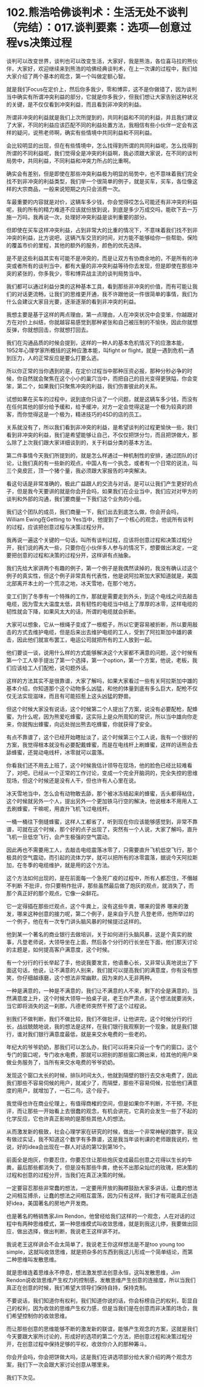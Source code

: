 # 102.熊浩哈佛谈判术：生活无处不谈判（完结）：017.谈判要素：选项—创意过程vs决策过程

谈判可以改变世界，谈判也可以改变生活，大家好，我是熊浩，各位喜马拉的熊伙伴，大家好，欢迎继续来到熊浩的哈佛经典谈判术，在上一次课的过程中，我们给大家介绍了两个基本的观念，第一个叫做定额心智。

就是我们Focus在定价上，然后你多我少，零和博弈，这不是你做错了，因为谈判当中确实有所谓冲突利益的部分，它就是你多我少，但我们想让大家告别这种状况的关键，是不仅仅看到冲突利益，而且看到非冲突的利益。

所谓非冲突的利益就是我们上次所提到的，共同利益和不同的利益，并且我们建议了大家，不同的利益应该匹配不同的利益处置方法，我相信有些小伙伴一定会有这样的疑问，说熊老师啊，确实有些情境中共同利益和不同利益。

会比较明显的出现，但在有些情境中，怎么找得到所谓的共同利益呢，怎么找得到所谓的不同利益呢，我们觉得全是冲突的利益啊，我必须跟大家说，在不同的谈判局势中，共同利益，不同利益和冲突力所占的比重啊。

确实会有差别，但是即使在那些冲突利益极为明显的局势中，也不意味着我们完全找不到非冲突的利益类型，我们举一个很简单的例子，就是买车，买车，各位像这样的大宗商品，一般来说短期之内只会消费一次。

车最重要的内容就是对价，这辆车多少钱，你会觉得哎怎么可能还有非冲突的利益呢，我的所有的精力难道不应该就份放到说，到底是多少万成交吗，能砍下去一万施一万吗，我再说一次，处理好冲突利益是谈判重要的部分。

但即使在买车这样冲突利益，占到非常大的比重的情况下，不意味着我们找不到非冲突的利益，比方说吧，这辆汽车交货的时间，对方能不能够给你一些帮助，保险的覆盖市价的里程，其他的额外的服务，颜色的优先选择。

是不是这些利益其实有可能不是冲突的，而是让双方有协商余地的，不是所有的冲突或者所有的谈判当中，都有大量的非冲突利益等待你去发现，但是即使在那些冲突的紧张的，你多我少，零和博弈战主流的谈判局势当中。

我们都可以通过利益分类的这种基本工具，看到那些非冲突的价值，而有可能让我们的对话更流畅，让我们的思维更开通，我不许跟他说一件很简单的事情，我们为什么会建议大家目光要，逐渐逐渐的看到非冲突的利益。

我想主要是基于这样的两点理由，第一点理由，人在冲突状况中会变笨，你越跟对方在对价上纠结，你就越容易感觉到那种紧张和自己被压制的不愉快，因此你就想反弹，你就想回击，你就想打回去。

我们在沟通品质的时候会提到，这样的一种人的基本危机情况下的应激本能，1952年心理学家所概括的这种应激本能，叫fight or flight，就是一遇到危机一遇到压力，人的正常反应是要么打要么逃。

所以你正常的当你遇到的是，在定价过程当中那种压资必报，那种分秒必争的时候，你自然就会聚焦在这个小小的巢穴当中，而把自己的目光变得更狭隘，你会变笨，第二个，如果我们只聚焦冲突的利益，我们伤害彼此的关系。

试想如果在买车的过程中，说到底你只谈了一个问题，就是这辆车多少钱，而没有在任何其他的部分给予缓和，给予缓冲，对方一定会觉得这是一个极为较真的顾客，而你觉得这是一个极为，精进技巧的4SD的店的员工。

关系就没有了，所以我们看到非冲突的利益，是希望谈判的过程更愉快一些，我们看到非冲突的利益，我们是希望能够让自己，不仅仅把饼分匀，而且把饼做大，那么除了上次我们跟大家详细谈到的，关于利益分类的基本方法。

第二件事情今天我们所提到的，就是怎么样通过一种机制性的安排，通过团队的讨论，让我们真的有一些新的观点，中国人有一个执念，或者有一个日常的说法，叫三个臭皮匠，顶一个猪个量，我必须跟大家报告的冲突解决。

看这句话是非常准确的，极此广益跟人的交流与对话，是可以让我们产生更好的点子，但是我今天要讲的就是你会开会吗，如果我们在企业当中，我们应对对甲方的谈判和外部的沟通，我们要商量一下我们这个业务的小组。

我们这个团队的成员，我们商量一下，我们出去到底怎么做，你会开会吗，William Ewing在Getting to Yes当中，他提到了一个核心的观念，他说所有谈判的过程，应该把创意过程与决策过程分开。

我再说一遍这个关键的一句话，叫所有谈判过程，应该将创意过程和决策过程分开，我们说的再大一些，只要你在小伙伴多人参与的情况下，想要做出决定，一定要把创意的过程和决策的过程分开，这样讲有点抽象。

我们先给大家讲两个有趣的例子，第一个例子是我偶然读掉的，我没有确认过这个例子的真实性，但这个例子非常具有代表性，他是说阿拉斯加大家知道就是，美国北部离开本土的一个荒凉之地，冰天雪地，在那个地方。

变工们到了冬季有一个特殊的工作，那就是需要走到外头，到这个电线之间去敲击电缆，因为雪太大温度太低，具有韧性的电缆当中结上了厚厚的冰零，这样电缆的韧性就会下降，如果风太大的话，所谓的电缆就会折断。

大家可以想象，它从一根绳子变成了一根棍子，所以它更容易被折断，所以要用敲击的方式去维护电缆，但是后来出去维护电缆的工人，受到了阿拉斯加中雄的袭击，因此他们就宣布罢工，电运公司就把所有的工人放到一起。

他们要谈一谈，说用什么样的方式能够解决这个大家都不满意的问题，这个时候有第一个工人举手提出了第一个选择，第一个option，第一个方案，他说，老板，我们应该给工人们配枪，说句题外话。

这样的方法其实不是很靠谱，大家了解吗，如果大家看过一些有关阿拉斯加中雄的基本介绍，你知道那个这个动物多么凶猛，和他的体量到底有多么巨大，配枪不仅仅无法实现滋味，而且有可能招惹上这头凶猛的野兽。

但这个时候大家没有说话，这个时候第二个人提出了方案，说没有必要配枪，配蜂蜜，为什么呢，因为熊爱吃蜂蜜，这实际上是众所周知的常识，所以当中雄向你走来，你就掏出蜂蜜，向远处抛出熊去吃蜂蜜，你就获得了安全。

有点不靠谱了，这个已经开始瞎扯淡了，这个时候第三个工人说，我有一个很好的方案，我觉得根本就没有必要配戴蜂蜜，而是在电线杆上刷蜂蜜，这样的话熊会去舔蜂蜜，还晃动电线杆，冰零就可以震落。

你看我们还不用去上班了，这个时候我估计领导在现场，他的脸色已经比较难看了，对吧，已经从一个正常的工作讨论，变成一个完全开脑洞的，完全失控的思维现场，但这个时候还是没有人干，但也许有人心里在说。

冰天雪地当中，怎么会有动物敢去舔，那个被冰冻结起来的蜂蜜，舌头都得粘住，这个时候就另外一个人，提出另外一个更加铁马行空的解决，他说根本不用用人工去刷蜂蜜，干嘛呢，用直升飞机飞过电线杆。

一桶一桶往下倒缝蜂蜜，这样人工都省了，听到现在你应该能够感觉到，非常不靠谱，可就在这个时候，那个好的点子出现了，突然有一个人说，大家了解吗，直升飞机一旦低空飞行，会产生极强的空气震动。

因此再也不需要用工人，去敲击电缆震落冰零了，只需要直升飞机低空飞行，那个极具的空气震动，而引起的流体力学，就可以把所有的冰零震落，据说今天阿拉斯加，在冬季的电缆维护，就是用的这个方法。

这个方法如何出现的，是在前面每一个急死广疫的过程中，所有人都忍住，不僭越 不判断 不批评，你只要稍作批评，那些虽然最后做了炮灰的观点，就消失了，而那个真正好的那个观点，它像一朵鲜花。

它一定得插在那些烂观点，这个牛粪上，没有这些牛粪，哪来的营养 哪来的激发，哪来这种创意的接力呢，第二个例子，是来自于凡登 凡登老师，他所举过的一个例子，他在有一次专门讲头脑风暴的时候提过这样的。

他到某一个著名的商业银行去做培训，关于如何进行头脑风暴，这是个真实的故事，凡登老师说，大领导坐在上面，然后各个分行的行长坐在下面，他们那天讨论的主题是，如何提高客户满意度，这个时候。

有一个分行的行长举起了手，他说我要发言，他语重心长，又非常认真地说出了下面这句话，他说，让不满意的人别来，我们就可以提高我们的满意度，你有没有想笑，你仔细越琢磨，这个想法非常幽默，因为来的人无非两种。

一种是满意的，一种是不满意的，我们让不满意的人不来，剩下的全是满意的，当然满意度上升，这个时候大领导一拍桌子说，老王你严肃点，这个想法就要消失，当它即将消失的这一刹那，凡德老师突然干预了这个过程说。

别我们不做判断，我们不做比较，我们不做批评，让他讲完，这个时候分行的行长，战战兢兢地说，我的想法是这样，在我们银行我观察到一个现象，就是我们银行，谁对我们银行满意度最低，就是来交水电费的一些老的。

年纪大的爷爷奶奶，那我们可以怎么办，我们可以将来只设一个专门的窗口，这个专门的窗口呢，专门收水电费，那就可以把别的那些窗口腾出来，给其他的用户来做业务服务了，当所有来交水电费的爷爷奶奶。

发现这个窗口太长的时候，排队时间太久，他就到隔壁的银行去交水电费了，因此我们那些不容易伺候的用户，就减少了，而隔壁，那些不容易伺候，拉低他们满意度的用户，就增加了，一石二鸟，这个段子。

我觉得也许在商业伦理上，有值得商榷的空间，但是如果你不判断，不干预，不批评，而让那些一开始看上去很蠢的观念，有机会讲完，它真的会发生一些了不起的化学反应，它也许真正影响的是那些其他人的想法。

从而激发新的极致，社会心理学家在研究的时候，做出一个非常神秘的数字，我没有做过实证，我不知道这个数字有多靠谱，这是我当年谈判课的老师跟我说的，他说，好的idea会出现在一群人对话的第12到第16个。

前面全是炮灰，你要忍住，你要忍住让那些炮灰变成最后创意之花得以生长的牛粪，最后那些都消失了，但是没有那些牛粪，绝长不出那朵灿烂的玫瑰，把决策的过程和创意的过程分开，当我们在真正决策的时候。

一定要容忍那些非常蠢的想法，一定要用开放的胸襟鼓励大家多讲话，让蠢的想法之间相互搏杀，让蠢的想法之间相互震荡，因为只有这样，我们才有可能真正创造好idea，美国著名的房地产开发商。

也是著名的畅销售家Jim Rendon，他曾经给我们这样的一个观念，人在对话的过程中有两种思维模式，第一种思维模式叫收敛思维，就是到我这儿停，我要做出回应，做出选择，做出判断，我说老王这样讲不对。

我说老王这样讲会不会太简单了，我说老王你这样想法是不是too young too simple，这就叫收敛思维，就是把杂多的东西到我这儿形成一个简单结论，而第二种思维叫发散思维。

就是思维连着思维永不停息，想法激发想法创意永恒，这叫发散思维，Jim Rendon说收敛思维产生权力的控制感，发散思维产生创意的连接度，所以当我们真正在创意的时候，我们希望大领导们保持自持，保持克制。

不要说话，我们知道你有权利，我们知道你说的话，你会标榜自己的权利，彰显自己的权利，因为收敛的思维产生权力感，但是当我们是在创意而非决策的场合，我们希望控制你的收敛思维。

而让那些创意的思维能够不断的激发新的联谊，能够产生观念的方案，这就是我们今天要跟大家所讨论的，形成好的选项的第二个方法，把创意过程和决策过程分开，在创意过程中保持足够的平权，收敛你介入的那种筹斗。

你会开会吗，你会把饼做大吗，这是我们在讲选项部分给大家介绍的两个观念方案，我们下一次会跟大家讨论创意从哪里来。

我们下次见。